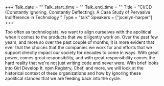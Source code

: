 +++
Talk_date = ""
Talk_start_time = ""
Talk_end_time = ""
Title = "CI/CD (Constantly Ignoring, Constantly Deflecting): A Case Study of Pervasive Indifference in Technology "
Type = "talk"
Speakers = ["jocelyn-harper"]
+++

Too often as technologists, we want to align ourselves with the apolitical when it comes to the products that we diligently work on.  Over the past few years, and more so over the past couple of months, it is more evident that ever that the choices that the companies we work for and efforts that we support directly impact our society for decades to come in ways. With great power, comes great responsibility, and with great responsibility comes the hard reality that we're not just writing code and never were. With brief looks into Girl Develop It, npm Registry, Chef, and more, we will look at the historical context of these organizations and how by ignoring these apolitical stances that we are feeding back into the cycle.
